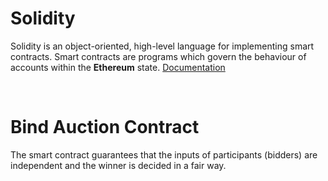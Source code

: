 # Solidity 

Solidity is an object-oriented, high-level language for implementing smart  contracts. Smart contracts are programs which govern the behaviour of accounts within the **Ethereum** state.
[Documentation](https://docs.soliditylang.org/en/v0.8.0/)

<br/>

# Bind Auction Contract
The smart contract guarantees that the inputs of participants (bidders) are independent and the winner is decided in a fair way. 

<br/>

